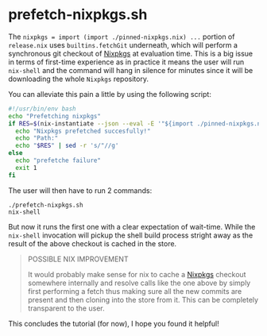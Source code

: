
# prefetch-nixpkgs.sh

The `nixpkgs = import (import ./pinned-nixpkgs.nix) ...` portion of `release.nix`
uses `builtins.fetchGit` underneath, which will perform a synchronous git checkout of [Nixpkgs](https://github.com/NixOS/nixpkgs) at
evaluation time. This is a big issue in terms of first-time experience as in practice it means the user will run `nix-shell` and the command will hang in silence for minutes since it will be downloading the whole `Nixpkgs` repository.

You can alleviate this pain a little by using the following script:

```bash
#!/usr/bin/env bash
echo "Prefetching nixpkgs"
if RES=$(nix-instantiate --json --eval -E '"${import ./pinned-nixpkgs.nix}"'); then
  echo "Nixpkgs prefetched succesfully!"
  echo "Path:"
  echo "$RES" | sed -r 's/"//g'
else
  echo "prefetche failure"
  exit 1
fi
```

The user will then have to run 2 commands:

```
./prefetch-nixpkgs.sh
nix-shell
```

But now it runs the first one with a clear expectation of wait-time. While the `nix-shell` invocation will pickup the shell build process stright away as
the result of the above checkout is cached in the store.

> POSSIBLE NIX IMPROVEMENT
>
> It would probably make sense for nix to cache a [Nixpkgs](https://github.com/NixOS/nixpkgs) checkout somewhere internally and
> resolve calls like the one above by simply first performing a fetch thus making sure all the new commits are present and then cloning
> into the store from it. This can be completely transparent to the user.

This concludes the tutorial (for now), I hope you found it helpful!
